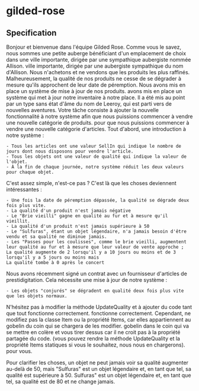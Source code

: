 # gilded-rose

## Specification

Bonjour et bienvenue dans l'équipe Gilded Rose. Comme vous le savez, nous sommes une petite auberge bénéficiant d'un emplacement de choix dans une ville importante, dirigée par une sympathique aubergiste nommée Allison.
ville importante, dirigée par une aubergiste sympathique du nom d'Allison. Nous n'achetons et ne vendons que les produits les plus raffinés.
Malheureusement, la qualité de nos produits ne cesse de se dégrader à mesure qu'ils approchent de leur date de péremption. Nous avons mis en place un système de mise à jour de nos produits.
avons mis en place un système qui met à jour notre inventaire à notre place. Il a été mis au point par un type sans état d'âme du nom de
Leeroy, qui est parti vers de nouvelles aventures. Votre tâche consiste à ajouter la nouvelle fonctionnalité à notre système afin que nous puissions commencer à vendre une nouvelle catégorie de produits.
pour que nous puissions commencer à vendre une nouvelle catégorie d'articles. Tout d'abord, une introduction à notre système :

    - Tous les articles ont une valeur SellIn qui indique le nombre de jours dont nous disposons pour vendre l'article.
    - Tous les objets ont une valeur de qualité qui indique la valeur de l'objet.
    - À la fin de chaque journée, notre système réduit les deux valeurs pour chaque objet.

C'est assez simple, n'est-ce pas ? C'est là que les choses deviennent intéressantes :

    - Une fois la date de péremption dépassée, la qualité se dégrade deux fois plus vite.
    - La qualité d'un produit n'est jamais négative
    - Le "Brie vieilli" gagne en qualité au fur et à mesure qu'il vieillit.
    - La qualité d'un produit n'est jamais supérieure à 50
    - Le "Sulfuras", étant un objet légendaire, n'a jamais besoin d'être vendu et sa qualité ne diminue jamais.
    - Les "Passes pour les coulisses", comme le brie vieilli, augmentent leur qualité au fur et à mesure que leur valeur de vente approche ;
    La qualité augmente de 2 lorsqu'il y a 10 jours ou moins et de 3 lorsqu'il y a 5 jours ou moins mais
    La qualité tombe à 0 après le concert

Nous avons récemment signé un contrat avec un fournisseur d'articles de prestidigitation. Cela nécessite une mise à jour de notre système :

    - Les objets "conjurés" se dégradent en qualité deux fois plus vite que les objets normaux.

N'hésitez pas à modifier la méthode UpdateQuality et à ajouter du code tant que tout fonctionne correctement.
fonctionne correctement. Cependant, ne modifiez pas la classe Item ou la propriété Items, car elles appartiennent au gobelin du coin qui se chargera de les modifier.
gobelin dans le coin qui va se mettre en colère et vous tirer dessus car il ne croit pas à la propriété partagée du code.
(vous pouvez rendre la méthode UpdateQuality et la propriété Items statiques si vous le souhaitez, nous nous en chargerons).
pour vous.

Pour clarifier les choses, un objet ne peut jamais voir sa qualité augmenter au-delà de 50, mais "Sulfuras" est un objet légendaire et, en tant que tel, sa qualité est supérieure à 50.
Sulfuras" est un objet légendaire et, en tant que tel, sa qualité est de 80 et ne change jamais.
